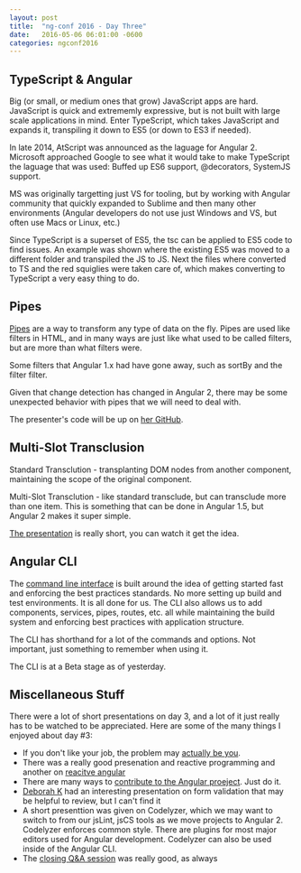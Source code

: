 ```yaml
---
layout: post
title:  "ng-conf 2016 - Day Three"
date:   2016-05-06 06:01:00 -0600
categories: ngconf2016
---
```


## TypeScript & Angular

Big (or small, or medium ones that grow) JavaScript apps are hard. JavaScript is quick and extrememly expressive,
but is not built with large scale applications in mind. Enter TypeScript, which takes JavaScript and expands it,
transpiling it down to ES5 (or down to ES3 if needed).

In late 2014, AtScript was announced as the laguage for Angular 2. Microsoft approached Google to see what it would
take to make TypeScript the laguage that was used: Buffed up ES6 support, @decorators, SystemJS support.

MS was originally targetting just VS for tooling, but by working with Angular community that quickly expanded to
Sublime and then many other environments (Angular developers do not use just Windows and VS, but often use Macs or
Linux, etc.)

Since TypeScript is a superset of ES5, the tsc can be applied to ES5 code to find issues. An example was shown where
the existing ES5 was moved to a different folder and transpiled the JS to JS. Next the files where converted to TS and
the red squiglies were taken care of, which makes converting to TypeScript a very easy thing to do.

## Pipes

[Pipes][pipes] are a way to transform any type of data on the fly. Pipes are used like filters in HTML, and in many ways
are just like what used to be called filters, but are more than what filters were.

Some filters that Angular 1.x had have gone away, such as sortBy and the filter filter.

Given that change detection has changed in Angular 2, there may be some unexpected behavior with pipes that we
will need to deal with.

The presenter's code will be up on [her GitHub][yonet].

## Multi-Slot Transclusion

Standard Transclution - transplanting DOM nodes from another component, maintaining the scope of the original component.

Multi-Slot Transclution - like standard transclude, but can transclude more than one item. This is something that can
be done in Angular 1.5, but Angular 2 makes it super simple.

[The presentation][trans] is really short, you can watch it get the idea.

## Angular CLI

The [command line interface][cli] is built around the idea of getting started fast and enforcing the best practices standards.
No more setting up build and test environments. It is all done for us. The CLI also allows us to add
components, services, pipes, routes, etc. all while maintaining the build system and enforcing best 
practices with application structure.

The CLI has shorthand for a lot of the commands and options. Not important, just something to remember when using it.

The CLI is at a Beta stage as of yesterday.

## Miscellaneous Stuff

There were a lot of short presentations on day 3, and a lot of it just really has to be watched to be appreciated. Here are
some of the many things I enjoyed about day #3:

* If you don't like your job, the problem may [actually be you][hatework].
* There was a really good presenation and reactive programming and another on [reacitve angular][reativeng]
* There are many ways to [contribute to the Angular proeject][ngcontrib]. Just do it.
* [Deborah K][formdemo] had an interesting presentation on form validation that may be helpful to review, but I can't find it
* A short presenttion was given on Codelyzer, which we may want to switch to from our jsLint, jsCS tools as we move projects
to Angular 2. Codelyzer enforces common style. There are plugins for most major editors used for Angular development.
Codelyzer can also be used inside of the Angular CLI.
* The [closing Q&A session][ngqa] was really good, as always

[pipes]: https://angular.io/docs/ts/latest/guide/pipes.html
[yonet]: https://github.com/yonet
[annimationdemos]: https://github.com/matsko/ng-conf-demos
[annimationslides]: http://slides.yearofmoo.com/ng-conf-2016-slides/index.html
[cli]: https://cli.angular.io
[ngcontrib]: http://www.ng-contrib.org
[formdemo]: https://github.com/DeborahK/ngconf2016
[hatework]:https://www.youtube.com/watch?list=PLOETEcp3DkCq788xapkP_OU-78jhTf68j&v=cGnU3GaALOQ
[ractiveprog]:https://www.youtube.com/watch?v=yEeDbHvg1vQ&index=27&list=PLOETEcp3DkCq788xapkP_OU-78jhTf68j
[reativeng]: https://www.youtube.com/watch?v=mhA7zZ23Odw&list=PLOETEcp3DkCq788xapkP_OU-78jhTf68j&index=31
[ngqa]: https://www.youtube.com/watch?v=byoL6epzLKM&list=PLOETEcp3DkCq788xapkP_OU-78jhTf68j&index=33
[trans]: https://www.youtube.com/watch?v=59IY2MIl5u0&list=PLOETEcp3DkCq788xapkP_OU-78jhTf68j&index=21